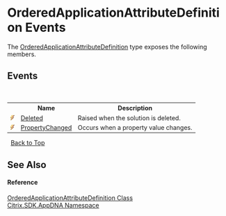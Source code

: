 # OrderedApplicationAttributeDefinition Events
 

The <a href="6458c140-5bc4-f365-3f4f-6c2a1d706826">OrderedApplicationAttributeDefinition</a> type exposes the following members.


## Events
&nbsp;<table><tr><th></th><th>Name</th><th>Description</th></tr><tr><td>![Public event](media/pubevent.gif "Public event")</td><td><a href="b79987d6-4743-2e8f-d986-dd1cd74ad6ec">Deleted</a></td><td>
Raised when the solution is deleted.</td></tr><tr><td>![Public event](media/pubevent.gif "Public event")</td><td><a href="0d10b9bb-87f3-dc21-6e2f-f93030163f58">PropertyChanged</a></td><td>
Occurs when a property value changes.</td></tr></table>&nbsp;
<a href="#orderedapplicationattributedefinition-events">Back to Top</a>

## See Also


#### Reference
<a href="6458c140-5bc4-f365-3f4f-6c2a1d706826">OrderedApplicationAttributeDefinition Class</a><br /><a href="fe2d265b-410b-8b11-1eb4-a790e0b062bf">Citrix.SDK.AppDNA Namespace</a><br />